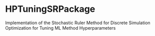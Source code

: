 # HPTuningSRPackage
Implementation of the Stochastic Ruler Method for Discrete Simulation Optimization for Tuning ML Method Hyperparameters
